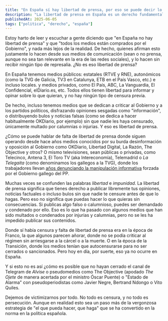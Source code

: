 ```yaml
---
title: "En España sí hay libertad de prensa, por eso se puede decir lo contrario tranquilamente"
description: "La libertad de prensa en España es un derecho fundamental, y hay quien afirma no tenerlo... mientras lo ejerce."
publishedAt: 2025-06-05
tags: ["politica", "derecho", "españa"]
---
```


Estoy harto de leer y escuchar a gente diciendo que "en España no hay libertad de prensa" y que "todos los medios están comprados por el Gobierno", y nada más lejos de la realidad. De hecho, quienes afirman esto justamente lo hacen desde sus medios de comunicación (sean o no prensa, aunque no sea tan relevante en la era de las redes sociales), y lo hacen sin recibir ningún tipo de represalia. ¿No es eso libertad de prensa?

En España tenemos medios públicos: estatales (RTVE y RNE), autonómicos (como la TVG de Galicia, TV3 en Catalunya, ETB en el País Vasco, etc.) e incluso locales. y medios privados, como El País, ABC, La Vanguardia, El Confidencial, elDiario.es, etc. Todos ellos tienen libertad para informar y opinar sobre lo que quieran, y no hay ningún tipo de censura previa.

De hecho, incluso tenemos medios que se dedican a criticar al Gobierno y a los partidos políticos, disfrazando opiniones sesgadas como "información", o distribuyendo bulos y noticias falsas (como se dedica a hacer habitualmente OKDiario, por ejemplo) sin que nadie les haya censurado, únicamente multado por calumnias o injurias. Y eso es libertad de prensa.

¿Cómo se puede hablar de falta de libertad de prensa donde siguen operando desde hace años medios conocidos por su burda desinformación y oposición al Gobierno como OKDiario, Libertad Digital, La Razón, The Objective y otros? O mismo televisiones, sean públicas o privadas, como Telecinco, Antena 3, El Toro TV (aka Intereconomía), Telemadrid o _La Telegaita_ (como denominamos los gallegos a la TVG), donde los trabajadores llevan [años denunciando la manipulación informativa](https://www.eldiario.es/galicia/huelga-indefinida-tvg-sube-peldano-convocatoria-gran-manifestacion-domingo-1-diciembre_1_11781704.html) forzada por el Gobierno gallego del PP.

Muchas veces se confunden las palabras _libertad_ e _impunidad_. La libertad de prensa significa que tienes derecho a publicar libremente tus opiniones, noticias factuales o incluso bulos sin que nadie te censure antes de que lo hagas. Pero eso no significa que puedas hacer lo que quieras sin consecuencias. Si publicas algo falso o calumnioso, puedes ser demandado y condenado por ello. Eso es lo que ha pasado con algunos medios que han sido multados o condenados por injurias y calumnias, pero no se les ha impedido publicar sus contenidos.

Donde sí había censura y falta de libertad de prensa era en la época de Franco, la que algunos parecen añorar, donde no se podía criticar al régimen sin arriesgarse a la cárcel o a la muerte. O en la época de la Transición, donde los medios tenían que autocensurarse para no ser cerrados o sancionados. Pero hoy en día, por suerte, eso ya no ocurre en España.

Y si esto no es así ¿cómo es posible que no hayan cerrado el canal de Telegram de _Alvise_ o pseudomedios como The Objective (apodado _The Ojete_ de manera acertada por el ministro Óscar Puente) o "Estado de Alarma" con pseudoperiodistas como Javier Negre, Bertrand Ndongo o Vito Quiles.

Dejemos de victimizarnos por todo. No todo es censura, y no todo es persecución. Aunque en realidad esto sea un paso más de la vergonzosa estrategia de "el que pueda hacer, que haga" que se ha convertido en la norma en la política española.
